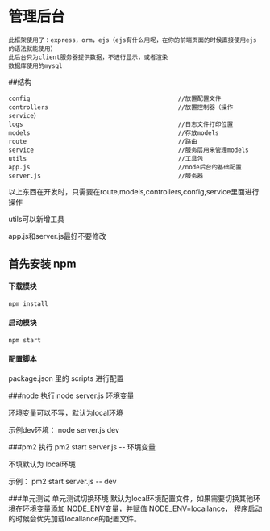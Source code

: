 # 管理后台
    此框架使用了：express，orm，ejs（ejs有什么用呢，在你的前端页面的时候直接使用ejs的语法就能使用）
    此后台只为client服务器提供数据，不进行显示，或者渲染
    数据库使用的mysql
##结构

    config                                         //放置配置文件
    controllers                                    //放置控制器（操作service）
    logs                                           //日志文件打印位置
    models                                         //存放models
    route                                          //路由
    service                                        //服务层用来管理models
    utils                                          //工具包
    app.js                                         //node后台的基础配置
    server.js                                      //服务器

以上东西在开发时，只需要在route,models,controllers,config,service里面进行操作

utils可以新增工具

app.js和server.js最好不要修改

## 首先安装 npm

#### 下载模块

    npm install

#### 启动模块

    npm start

#### 配置脚本

package.json 里的 scripts 进行配置

###node 执行
node server.js  环境变量

环境变量可以不写，默认为local环境

示例dev环境：
node server.js dev


###pm2 执行
pm2 start server.js -- 环境变量

不填默认为 local环境

示例：
pm2 start server.js -- dev

###单元测试
单元测试切换环境
默认为local环境配置文件，如果需要切换其他环境在环境变量添加 NODE_ENV变量，并赋值 NODE_ENV=locallance，
程序启动的时候会优先加载locallance的配置文件。

